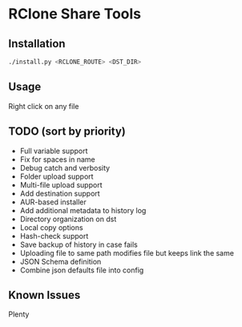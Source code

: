 # RClone Share Tools

## Installation

```bash
./install.py <RCLONE_ROUTE> <DST_DIR>
```

## Usage

Right click on any file

## TODO (sort by priority)

- Full variable support
- Fix for spaces in name
- Debug catch and verbosity
- Folder upload support
- Multi-file upload support
- Add destination support
- AUR-based installer
- Add additional metadata to history log
- Directory organization on dst
- Local copy options
- Hash-check support
- Save backup of history in case fails
- Uploading file to same path modifies file but keeps link the same
- JSON Schema definition
- Combine json defaults file into config


## Known Issues

Plenty
